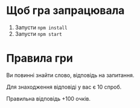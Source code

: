 # Щоб гра запрацювала

1. Запусти `npm install`
2. Запусти `npm start` 

# Правила гри

Ви повинні знайти слово, відповідь на запитання. 

Для знаходження відповіді у вас є 10 спроб.

Правильна відповідь +100 очків.




